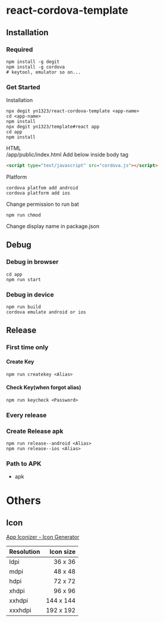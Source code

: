 # react-cordova-template

## Installation
### Required
```
npm install -g degit
npm install -g cordova
# keytool, emulator so on...
```

### Get Started
Installation
```
npx degit yn1323/react-cordova-template <app-name>
cd <app-name>
npm install
npx degit yn1323/template#react app
cd app
npm install
```

HTML  
/app/public/index.html
Add below inside body tag
```html
<script type="text/javascript" src="cordova.js"></script>
```

Platform
```
cordova platfom add android
cordova platform add ios
```

Change permission to run bat
```
npm run chmod
```

Change display name in package.json

## Debug
### Debug in browser
```
cd app
npm run start
```

### Debug in device
```
npm run build
cordova emulate android or ios
```

## Release

### First time only
#### Create Key
```
npm run createkey <Alias>
```

#### Check Key(when forgot alias)
```
npm run keycheck <Password>
```

### Every release

### Create Release apk
```
npm run release--android <Alias>
npm run release--ios <Alias>
```

### Path to APK
- apk

# Others
## Icon

[App Iconizer - Icon Generator](https://appiconizer.com/)

| Resolution  | Icon size |
|:------- | --------------:|
| ldpi    |        36 x 36 |
| mdpi    |        48 x 48 |
| hdpi    |        72 x 72 |
| xhdpi   |        96 x 96 |
| xxhdpi  |      144 x 144 |
| xxxhdpi |      192 x 192 |
